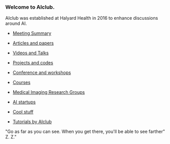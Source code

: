 ### Welcome to AIclub.

AIclub was established at Halyard Health in 2016 to enhance discussions around AI.



* [Meeting Summary](https://github.com/mravendi/AIclub/blob/master/meetings.md)

* [Articles and papers](https://github.com/mravendi/AIclub/blob/master/articles.md)

* [Videos and Talks](https://github.com/mravendi/AIclub/blob/master/videosandlinks.md)

* [Projects and codes](https://github.com/mravendi/AIclub/blob/master/projects.md)

* [Conference and workshops](https://github.com/mravendi/AIclub/blob/master/conferences.md)

* [Courses](https://github.com/mravendi/AIclub/blob/master/courses.md)

* [Medical Imaging Research Groups](https://github.com/mravendi/AIclub/blob/master/medimaginggroups.md)

* [AI startups](https://github.com/mravendi/AIclub/blob/master/aistartups.md)

* [Cool stuff](https://github.com/mravendi/AIclub/blob/master/coolstuff.md)

* [Tutorials by AIclub](https://github.com/mravendi/AIclub/blob/master/tutorials.md)




"Go as far as you can see. When you get there, you'll be able to see farther" Z. Z."


